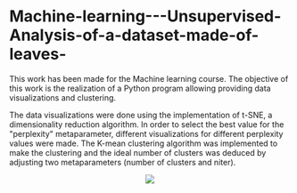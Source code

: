 # Machine-learning---Unsupervised-Analysis-of-a-dataset-made-of-leaves-


This work has been made for the Machine learning course. The objective of this work is the realization of a Python program allowing providing data visualizations and clustering. 

The data visualizations were done using the implementation of t-SNE, a dimensionality reduction algorithm. In order to select the best value for the "perplexity" metaparameter, different visualizations for different perplexity values were made. The K-mean clustering algorithm was implemented to make the clustering and the ideal number of clusters was deduced by adjusting two metaparameters (number of clusters and niter).


<p align="center">
<img src="https://github.com/gipi333/Machine-learning---Unsupervised-Analysis-of-a-dataset-made-of-leaves-/picture.jpg" >
</p>

